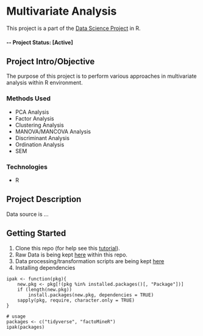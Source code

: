 # Multivariate Analysis
This project is a part of the [Data Science Project](https://xxx) in R. 

#### -- Project Status: [Active]

## Project Intro/Objective
The purpose of this project is to perform various approaches in multivariate analysis within R environment.

### Methods Used
* PCA Analysis
* Factor Analysis
* Clustering Analysis
* MANOVA/MANCOVA Analysis
* Discriminant Analysis
* Ordination Analysis
* SEM


### Technologies
* R



## Project Description
Data source is ...


## Getting Started

1. Clone this repo (for help see this [tutorial](https://help.github.com/articles/cloning-a-repository/)).
2. Raw Data is being kept [here](https://github.com/cindyangelira/multivariate-analysis/tree/master/dataa) within this repo.
3. Data processing/transformation scripts are being kept [here](https://github.com/cindyangelira/multivariate-analysis/tree/master/src)
4. Installing dependencies
```
ipak <- function(pkg){
    new.pkg <- pkg[!(pkg %in% installed.packages()[, "Package"])]
    if (length(new.pkg)) 
        install.packages(new.pkg, dependencies = TRUE)
    sapply(pkg, require, character.only = TRUE)
}

# usage
packages <- c("tidyverse", "factoMineR")
ipak(packages)

